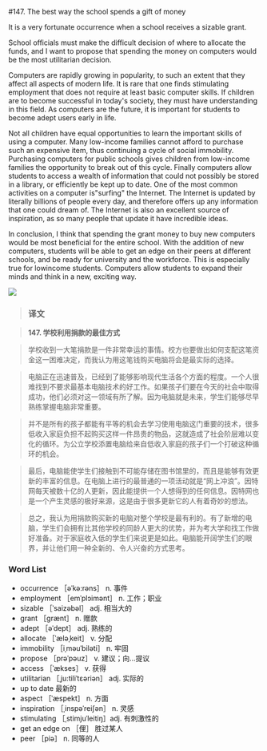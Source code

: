 #147. The best way the school spends a gift of money

It is a very fortunate occurrence when a school receives a sizable grant.

School officials must make the difficult decision of where to allocate the funds, and I want to propose that spending the money on computers would be the most utilitarian decision.

Computers are rapidly growing in popularity, to such an extent that they affect all aspects of modern life. It is rare that one finds stimulating employment that does not require at least basic computer skills. If children are to become successful in today's society, they must have understanding in this field. As computers are the future, it is important for students to become adept users early in life.

Not all children have equal opportunities to learn the important skills of using a computer. Many low-income families cannot afford to purchase such an expensive item, thus continuing a cycle of social immobility. Purchasing computers for public schools gives children from low-income families the opportunity to break out of this cycle. Finally computers allow students to access a wealth of information that could not possibly be stored in a library, or efficiently be kept up to date. One of the most common activities on a computer is"surfing" the Internet. The Internet is updated by literally billions of people every day, and therefore offers up any information that one could dream of. The Internet is also an excellent source of inspiration, as so many people that update it have incredible ideas.

In conclusion, I think that spending the grant money to buy new computers would be most beneficial for the entire school. With the addition of new computers, students will be able to get an edge on their peers at different schools, and be ready for university and the workforce. This is especially true for lowincome students. Computers allow students to expand their minds and think in a new, exciting way.

![](images/TOEFL-iBT-High-Score-Essays-147.jpg)

> ### 译文

> **147. 学校利用捐款的最佳方式**

> 学校收到一大笔捐款是一件非常幸运的事情。校方也要做出如何支配这笔资金这一困难决定，而我认为用这笔钱购买电脑将会是最实际的选择。

> 电脑正在迅速普及，已经到了能够影响现代生活各个方面的程度。一个人很难找到不要求最基本电脑技术的好工作。如果孩子们要在今天的社会中取得成功，他们必须对这一领域有所了解。因为电脑就是未来，学生们能够尽早熟练掌握电脑非常重要。

> 并不是所有的孩子都能有平等的机会去学习使用电脑这门重要的技术，很多低收入家庭负担不起购买这样一件昂贵的物品，这就造成了社会阶层难以变化的循环。为公立学校添置电脑给来自低收入家庭的孩子们一个打破这种循环的机会。

> 最后，电脑能使学生们接触到不可能存储在图书馆里的，而且是能够有效更新的丰富的信息。在电脑上进行的最普通的一项活动就是“网上冲浪”。因特网每天被数十亿的人更新，因此能提供一个人想得到的任何信息。因特网也是一个产生灵感的极好来源，这是由于很多更新它的人有着奇妙的想法。

> 总之，我认为用捐款购买新的电脑对整个学校是最有利的。有了新增的电脑，学生们会拥有比其他学校的同龄人更大的优势，并为考大学和找工作做好准备。对于家庭收入低的学生们来说更是如此。电脑能开阔学生们的眼界，并让他们用一种全新的、令人兴奋的方式思考。

### Word List

 * occurrence ［əˈkə:rəns］ n. 事件
 * employment ［emˈplɔimənt］ n. 工作；职业
 * sizable ［ˈsaizəbəl］ adj. 相当大的
 * grant ［grænt］ n. 赠款
 * adept ［əˈdept］ adj. 熟练的
 * allocate ［ˈæləˌkeit］ v. 分配
 * immobility ［iˌməuˈbiləti］ n. 牢固
 * propose ［prəˈpəuz］ v. 建议；向…提议
 * access ［ˈækses］ v. 获得
 * utilitarian ［ˌju:tiliˈtεəriən］ adj. 实际的
 * up to date 最新的
 * aspect ［ˈæspekt］ n. 方面
 * inspiration ［ˌinspəˈreiʃən］ n. 灵感
 * stimulating ［ˌstimjuˈleitiŋ］adj. 有刺激性的
 * get an edge on ［俚］ 胜过某人
 * peer ［piə］ n. 同等的人
